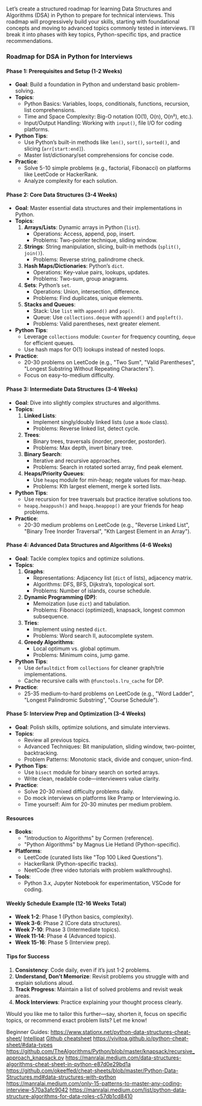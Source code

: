 Let’s create a structured roadmap for learning Data Structures and Algorithms (DSA) in Python to prepare for technical interviews. This roadmap will progressively build your skills, starting with foundational concepts and moving to advanced topics commonly tested in interviews. I’ll break it into phases with key topics, Python-specific tips, and practice recommendations.

### Roadmap for DSA in Python for Interviews

#### Phase 1: Prerequisites and Setup (1-2 Weeks)
- **Goal**: Build a foundation in Python and understand basic problem-solving.
- **Topics**:
  - Python Basics: Variables, loops, conditionals, functions, recursion, list comprehensions.
  - Time and Space Complexity: Big-O notation (O(1), O(n), O(n²), etc.).
  - Input/Output Handling: Working with `input()`, file I/O for coding platforms.
- **Python Tips**:
  - Use Python’s built-in methods like `len()`, `sort()`, `sorted()`, and slicing (`arr[start:end]`).
  - Master list/dictionary/set comprehensions for concise code.
- **Practice**:
  - Solve 5-10 simple problems (e.g., factorial, Fibonacci) on platforms like LeetCode or HackerRank.
  - Analyze complexity for each solution.

#### Phase 2: Core Data Structures (3-4 Weeks)
- **Goal**: Master essential data structures and their implementations in Python.
- **Topics**:
  1. **Arrays/Lists**: Dynamic arrays in Python (`list`).
     - Operations: Access, append, pop, insert.
     - Problems: Two-pointer technique, sliding window.
  2. **Strings**: String manipulation, slicing, built-in methods (`split()`, `join()`).
     - Problems: Reverse string, palindrome check.
  3. **Hash Maps/Dictionaries**: Python’s `dict`.
     - Operations: Key-value pairs, lookups, updates.
     - Problems: Two-sum, group anagrams.
  4. **Sets**: Python’s `set`.
     - Operations: Union, intersection, difference.
     - Problems: Find duplicates, unique elements.
  5. **Stacks and Queues**:
     - Stack: Use `list` with `append()` and `pop()`.
     - Queue: Use `collections.deque` with `append()` and `popleft()`.
     - Problems: Valid parentheses, next greater element.
- **Python Tips**:
  - Leverage `collections` module: `Counter` for frequency counting, `deque` for efficient queues.
  - Use hash maps for O(1) lookups instead of nested loops.
- **Practice**:
  - 20-30 problems on LeetCode (e.g., "Two Sum", "Valid Parentheses", "Longest Substring Without Repeating Characters").
  - Focus on easy-to-medium difficulty.

#### Phase 3: Intermediate Data Structures (3-4 Weeks)
- **Goal**: Dive into slightly complex structures and algorithms.
- **Topics**:
  1. **Linked Lists**:
     - Implement singly/doubly linked lists (use a `Node` class).
     - Problems: Reverse linked list, detect cycle.
  2. **Trees**:
     - Binary trees, traversals (inorder, preorder, postorder).
     - Problems: Max depth, invert binary tree.
  3. **Binary Search**:
     - Iterative and recursive approaches.
     - Problems: Search in rotated sorted array, find peak element.
  4. **Heaps/Priority Queues**:
     - Use `heapq` module for min-heap; negate values for max-heap.
     - Problems: Kth largest element, merge k sorted lists.
- **Python Tips**:
  - Use recursion for tree traversals but practice iterative solutions too.
  - `heapq.heappush()` and `heapq.heappop()` are your friends for heap problems.
- **Practice**:
  - 20-30 medium problems on LeetCode (e.g., "Reverse Linked List", "Binary Tree Inorder Traversal", "Kth Largest Element in an Array").

#### Phase 4: Advanced Data Structures and Algorithms (4-6 Weeks)
- **Goal**: Tackle complex topics and optimize solutions.
- **Topics**:
  1. **Graphs**:
     - Representations: Adjacency list (`dict` of lists), adjacency matrix.
     - Algorithms: DFS, BFS, Dijkstra’s, topological sort.
     - Problems: Number of islands, course schedule.
  2. **Dynamic Programming (DP)**:
     - Memoization (use `dict`) and tabulation.
     - Problems: Fibonacci (optimized), knapsack, longest common subsequence.
  3. **Tries**:
     - Implement using nested `dict`.
     - Problems: Word search II, autocomplete system.
  4. **Greedy Algorithms**:
     - Local optimum vs. global optimum.
     - Problems: Minimum coins, jump game.
- **Python Tips**:
  - Use `defaultdict` from `collections` for cleaner graph/trie implementations.
  - Cache recursive calls with `@functools.lru_cache` for DP.
- **Practice**:
  - 25-35 medium-to-hard problems on LeetCode (e.g., "Word Ladder", "Longest Palindromic Substring", "Course Schedule").

#### Phase 5: Interview Prep and Optimization (3-4 Weeks)
- **Goal**: Polish skills, optimize solutions, and simulate interviews.
- **Topics**:
  - Review all previous topics.
  - Advanced Techniques: Bit manipulation, sliding window, two-pointer, backtracking.
  - Problem Patterns: Monotonic stack, divide and conquer, union-find.
- **Python Tips**:
  - Use `bisect` module for binary search on sorted arrays.
  - Write clean, readable code—interviewers value clarity.
- **Practice**:
  - Solve 20-30 mixed difficulty problems daily.
  - Do mock interviews on platforms like Pramp or Interviewing.io.
  - Time yourself: Aim for 20-30 minutes per medium problem.

#### Resources
- **Books**: 
  - "Introduction to Algorithms" by Cormen (reference).
  - "Python Algorithms" by Magnus Lie Hetland (Python-specific).
- **Platforms**: 
  - LeetCode (curated lists like "Top 100 Liked Questions").
  - HackerRank (Python-specific tracks).
  - NeetCode (free video tutorials with problem walkthroughs).
- **Tools**: 
  - Python 3.x, Jupyter Notebook for experimentation, VSCode for coding.

#### Weekly Schedule Example (12-16 Weeks Total)
- **Week 1-2**: Phase 1 (Python basics, complexity).
- **Week 3-6**: Phase 2 (Core data structures).
- **Week 7-10**: Phase 3 (Intermediate topics).
- **Week 11-14**: Phase 4 (Advanced topics).
- **Week 15-16**: Phase 5 (Interview prep).

#### Tips for Success
1. **Consistency**: Code daily, even if it’s just 1-2 problems.
2. **Understand, Don’t Memorize**: Revisit problems you struggle with and explain solutions aloud.
3. **Track Progress**: Maintain a list of solved problems and revisit weak areas.
4. **Mock Interviews**: Practice explaining your thought process clearly.

Would you like me to tailor this further—say, shorten it, focus on specific topics, or recommend exact problem lists? Let me know!

Beginner Guides:
https://www.stationx.net/python-data-structures-cheat-sheet/
[Intellipat](https://intellipaat.com/blog/tutorial/python-tutorial/data-structures-with-python-cheat-sheet/)
[Github cheatsheet](https://github.com/buildwithmalik/PythonCheatSheet?tab=readme-ov-file#python-cheat-sheet)
https://vivitoa.github.io/python-cheat-sheet/#data-types
https://github.com/TheAlgorithms/Python/blob/master/knapsack/recursive_approach_knapsack.py
https://manralai.medium.com/data-structures-algorithms-cheat-sheet-in-python-e87d0e29bd1a 
https://github.com/okeeffed/cheat-sheets/blob/master/Python-Data-Structures.md#data-structures-with-python
https://manralai.medium.com/only-15-patterns-to-master-any-coding-interview-570a3afc9042
https://manralai.medium.com/list/python-data-structure-algorithms-for-data-roles-c57db1cd8410